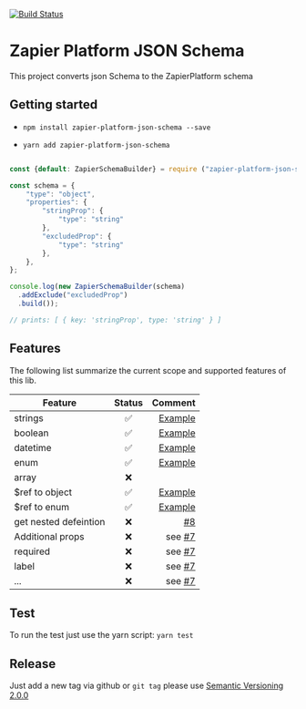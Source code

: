 [![Build Status](https://travis-ci.org/B-Stefan/zapier-platform-json-schema.svg?branch=master)](https://travis-ci.org/B-Stefan/zapier-platform-json-schema)
# Zapier Platform JSON Schema

This project converts json Schema to the ZapierPlatform schema

## Getting started

* `npm install zapier-platform-json-schema --save`

* `yarn add zapier-platform-json-schema`

```javascript

const {default: ZapierSchemaBuilder} = require ("zapier-platform-json-schema");

const schema = {
    "type": "object",
    "properties": {
        "stringProp": {
            "type": "string"
        },
        "excludedProp": {
            "type": "string"
        },
    },
};

console.log(new ZapierSchemaBuilder(schema)
  .addExclude("excludedProp")
  .build());

// prints: [ { key: 'stringProp', type: 'string' } ]

```

## Features
The following list summarize the current scope and supported features of this lib.

| Feature       | Status        | Comment|
| ------------- |:-------------:| -----:|
| strings       | ✅ | [Example](./__tests__/ZapierSchemaGenerator.spec.ts#L10) |
| boolean       | ✅ | [Example](./__tests__/ZapierSchemaGenerator.spec.ts#L10) |
| datetime      | ✅ | [Example](./__tests__/ZapierSchemaGenerator.spec.ts#L10) |
| enum          | ✅ | [Example](./__tests__/ZapierSchemaGenerator.spec.ts#L10) |
| array         | ❌ |   |
| $ref to object| ✅ |    [Example](./__tests__/ZapierSchemaGenerator.spec.ts#L64) |
| $ref to enum  | ✅ |    [Example](./__tests__/ZapierSchemaGenerator.spec.ts#L64) |
| get nested defeintion  |  ❌  |  [#8](./../../issues/8) |
| Additional props  |   ❌   |  see [#7](./../../issues/7)  |
| required      | ❌ | see [#7](./../../issues/7) |
| label         | ❌ | see [#7](./../../issues/7) |
| ...           | ❌ | see [#7](./../../issues/7) |


## Test
To run the test just use the yarn script:
`yarn test`

## Release
Just add a new tag via github or `git tag` please use [Semantic Versioning 2.0.0](https://semver.org/#semantic-versioning-200)

